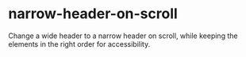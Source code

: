 # narrow-header-on-scroll
Change a wide header to a narrow header on scroll, while keeping the elements in the right order for accessibility.
